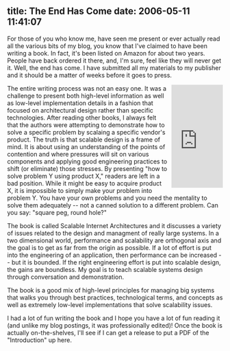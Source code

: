 title: The End Has Come
date: 2006-05-11 11:41:07
---

<p>For those of you who know me, have seen me present or ever actually read all the various bits of my blog, you know that I've claimed to have been writing a book.  In fact, it's been listed on Amazon for about two years.  People have back ordered it there, and, I'm sure, feel like they will never get it.  Well, the end has come.  I have submitted all my materials to my publisher and it should be a matter of weeks before it goes to press.</p>

<div style="float: right; margin-left: 10px; margin-bottom: 10px; position: relative"><iframe src="http://rcm.amazon.com/e/cm?t=lethargy-20&o=1&p=8&l=as1&asins=067232699X&fc1=000000&IS2=1&lt1=_blank&lc1=0000ff&bc1=000000&bg1=ffffff&f=ifr" style="width:120px;height:240px;" scrolling="no" marginwidth="10" marginheight="0" frameborder="0"></iframe></div>

<p>The entire writing process was not an easy one.  It was a challenge to present both high-level information as well as low-level implementation details in a fashion that focused on architectural design rather than specific technologies.  After reading other books, I always felt that the authors were attempting to demonstrate how to solve a specific problem by scalaing a specific vendor's product.  The truth is that scalable design is a frame of mind.  It is about using an understanding of the points of contention and where pressures will sit on various components and applying good engineering practices to shift (or eliminate) those stresses.  By presenting "how to solve problem Y using product X," readers are left in a bad position.  While it might be easy to acquire product X, it is impossible to simply make your problem into problem Y.  You have your own problems and you need the mentality to solve them adequately -- not a canned solution to a different problem.  Can you say: "square peg, round hole?"</p>

<p>The book is called Scalable Internet Architectures and it discusses a variety of issues related to the design and managment of really large systems.  In a two dimensional world, performance and scalability are orthogonal axis and the goal is to get as far from the origin as possible.  If a lot of effort is put into the engineering of an application, then performance can be increased -- but it is bounded.  If the right engineering effort is put into scalable design, the gains are boundless.  My goal is to teach scalable systems design through conversation and demonstration.</p>

<p>The book is a good mix of high-level principles for managing big systems that walks you through best practices, technological terms, and concepts as well as extremely low-level implementations that solve scalability issues.</p>

<p>I had a lot of fun writing the book and I hope you have a lot of fun reading it (and unlike my blog postings, it was professionally edited)!  Once the book is actually on-the-shelves, I'll see if I can get a release to put a PDF of the "Introduction" up here.</p>
